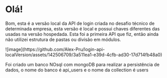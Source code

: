 <h1>Olá!</h1>
<p>Bom, esta é a versão local da API de login criada no desafio técnico de determinada empresa, esta versão é local e possui chaves diferentes das usadas na versão hospedada. Esta foi a primeira API que fiz, então ainda não utilizei estrutura de pastas ou divisão em módulos.</p>
![image](https://github.com/Alex-Pru/login-api-localVersion/assets/142506709/3a511ea1-e39d-4cfb-ad30-17d714fb48a0)<br>
<p>Foi criado um banco NOsql com mongoDB para realizar a persistência de dados, o nome do banco é api_users e o nome da collection é users</p>
